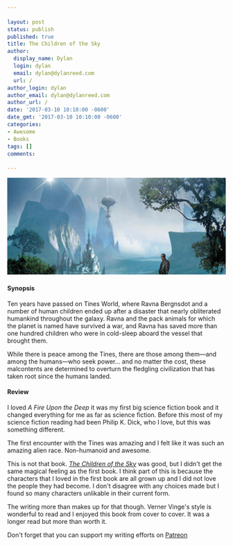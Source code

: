```yaml
---

layout: post
status: publish
published: true
title: The Children of the Sky
author:
  display_name: Dylan
  login: dylan
  email: dylan@dylanreed.com
  url: /
author_login: dylan
author_email: dylan@dylanreed.com
author_url: /
date: '2017-03-10 10:10:00 -0600'
date_gmt: '2017-03-10 10:10:00 -0600'
categories:
- Awesome
- Books
tags: []
comments:

---
```

<a href="https://www.amazon.com/gp/product/0812579925/ref=as_li_tl?ie=UTF8&tag=dylanreed06-20">![The Children of the Sky](https://raw.githubusercontent.com/dylanreed/dylan.blog/gh-pages/images/book-review/the-children-of-the-sky.jpg)</a>

<h4>Synopsis</h4>

Ten years have passed on Tines World, where Ravna Bergnsdot and a number of human children ended up after a disaster that nearly obliterated humankind throughout the galaxy. Ravna and the pack animals for which the planet is named have survived a war, and Ravna has saved more than one hundred children who were in cold-sleep aboard the vessel that brought them.

While there is peace among the Tines, there are those among them—and among the humans—who seek power… and no matter the cost, these malcontents are determined to overturn the fledgling civilization that has taken root since the humans landed.

<h4>Review</h4>

I loved *A Fire Upon the Deep* it was my first big science fiction book and it changed everything for me as far as science fiction. Before this most of my science fiction reading had been Philip K. Dick, who I love, but this was something different. 

The first encounter with the Tines was amazing and I felt like it was such an amazing alien race. Non-humanoid and awesome. 

This is not that book. *[The Children of the Sky](https://www.amazon.com/gp/product/0812579925/ref=as_li_tl?ie=UTF8&tag=dylanreed06-20)* was good, but I didn't get the same magical feeling as the first book. I think part of this is because the characters that I loved in the first book are all grown up and I did not love the people they had become. I don't disagree with any choices made but I found so many characters unlikable in their current form. 

The writing more than makes up for that though. Verner Vinge's style is wonderful to read and I enjoyed this book from cover to cover. It was a longer read but more than worth it. 

Don't forget that you can support my writing efforts on [Patreon](https://www.patreon.com/dylanreed)